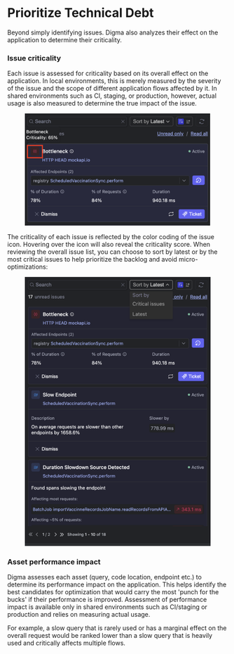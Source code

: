 # Prioritize Technical Debt

Beyond simply identifying issues. Digma also analyzes their effect on the application to determine their criticality.&#x20;

### Issue criticality

Each issue is assessed for criticality based on its overall effect on the application. In local environments, this is merely measured by the severity of the issue and the scope of different application flows affected by it. In shared environments such as CI, staging, or production, however, actual usage is also measured to determine the true impact of the issue.&#x20;

<figure><img src="../.gitbook/assets/image (2) (1) (1).png" alt=""><figcaption></figcaption></figure>

The criticality of each issue is reflected by the color coding of the issue icon. Hovering over the icon will also reveal the criticality score. When reviewing the overall issue list, you can choose to sort by latest or by the most critical issues to help prioritize the backlog and avoid micro-optimizations:

<figure><img src="../.gitbook/assets/image (3).png" alt=""><figcaption></figcaption></figure>

### Asset performance impact

Digma assesses each asset (query, code location, endpoint etc.) to determine its performance impact on the application. This helps identify the best candidates for optimization that would carry the most 'punch for the bucks' if their performance is improved. Assessment of performance impact is available only in shared environments such as CI/staging or production and relies on measuring actual usage.

For example, a slow query that is rarely used or has a marginal effect on the overall request would be ranked lower than a slow query that is heavily used and critically affects multiple flows.





